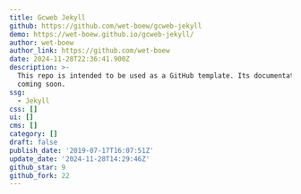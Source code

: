 ```yaml
---
title: Gcweb Jekyll
github: https://github.com/wet-boew/gcweb-jekyll
demo: https://wet-boew.github.io/gcweb-jekyll/
author: wet-boew
author_link: https://github.com/wet-boew
date: 2024-11-28T22:36:41.900Z
description: >-
  This repo is intended to be used as a GitHub template. Its documentation is
  coming soon.
ssg:
  - Jekyll
css: []
ui: []
cms: []
category: []
draft: false
publish_date: '2019-07-17T16:07:51Z'
update_date: '2024-11-28T14:29:46Z'
github_star: 9
github_fork: 22
---
```

